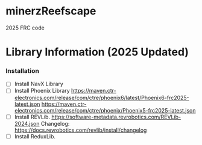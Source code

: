 # minerzReefscape
2025 FRC code

# Library Information (2025 Updated)
### Installation
- [ ] Install NavX Library
- [ ] Install Phoenix Library
      https://maven.ctr-electronics.com/release/com/ctre/phoenix6/latest/Phoenix6-frc2025-latest.json
      https://maven.ctr-electronics.com/release/com/ctre/phoenix/Phoenix5-frc2025-latest.json
- [ ] Install REVLib.
      https://software-metadata.revrobotics.com/REVLib-2024.json
      Changelog:
      https://docs.revrobotics.com/revlib/install/changelog
- [ ] Install ReduxLib.
